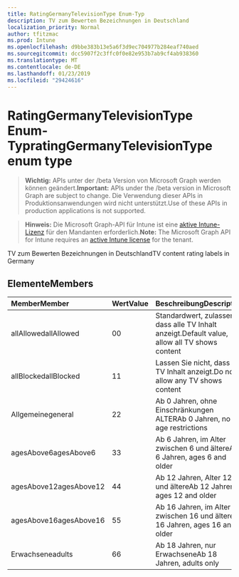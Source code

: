 ```yaml
---
title: RatingGermanyTelevisionType Enum-Typ
description: TV zum Bewerten Bezeichnungen in Deutschland
localization_priority: Normal
author: tfitzmac
ms.prod: Intune
ms.openlocfilehash: d9bbe383b13e5a6f3d9ec704977b284eaf740aed
ms.sourcegitcommit: dcc5907f2c3ffc0f0e82e953b7ab9cf4ab938360
ms.translationtype: MT
ms.contentlocale: de-DE
ms.lasthandoff: 01/23/2019
ms.locfileid: "29424616"
---
```

# <a name="ratinggermanytelevisiontype-enum-type"></a><span data-ttu-id="33b95-103">RatingGermanyTelevisionType Enum-Typ</span><span class="sxs-lookup"><span data-stu-id="33b95-103">ratingGermanyTelevisionType enum type</span></span>

> <span data-ttu-id="33b95-104">**Wichtig:** APIs unter der /beta Version von Microsoft Graph werden können geändert.</span><span class="sxs-lookup"><span data-stu-id="33b95-104">**Important:** APIs under the /beta version in Microsoft Graph are subject to change.</span></span> <span data-ttu-id="33b95-105">Die Verwendung dieser APIs in Produktionsanwendungen wird nicht unterstützt.</span><span class="sxs-lookup"><span data-stu-id="33b95-105">Use of these APIs in production applications is not supported.</span></span>

> <span data-ttu-id="33b95-106">**Hinweis:** Die Microsoft Graph-API für Intune ist eine [aktive Intune-Lizenz](https://go.microsoft.com/fwlink/?linkid=839381) für den Mandanten erforderlich.</span><span class="sxs-lookup"><span data-stu-id="33b95-106">**Note:** The Microsoft Graph API for Intune requires an [active Intune license](https://go.microsoft.com/fwlink/?linkid=839381) for the tenant.</span></span>

<span data-ttu-id="33b95-107">TV zum Bewerten Bezeichnungen in Deutschland</span><span class="sxs-lookup"><span data-stu-id="33b95-107">TV content rating labels in Germany</span></span>

## <a name="members"></a><span data-ttu-id="33b95-108">Elemente</span><span class="sxs-lookup"><span data-stu-id="33b95-108">Members</span></span>
|<span data-ttu-id="33b95-109">Member</span><span class="sxs-lookup"><span data-stu-id="33b95-109">Member</span></span>|<span data-ttu-id="33b95-110">Wert</span><span class="sxs-lookup"><span data-stu-id="33b95-110">Value</span></span>|<span data-ttu-id="33b95-111">Beschreibung</span><span class="sxs-lookup"><span data-stu-id="33b95-111">Description</span></span>|
|:---|:---|:---|
|<span data-ttu-id="33b95-112">allAllowed</span><span class="sxs-lookup"><span data-stu-id="33b95-112">allAllowed</span></span>|<span data-ttu-id="33b95-113">0</span><span class="sxs-lookup"><span data-stu-id="33b95-113">0</span></span>|<span data-ttu-id="33b95-114">Standardwert, zulassen, dass alle TV Inhalt anzeigt.</span><span class="sxs-lookup"><span data-stu-id="33b95-114">Default value, allow all TV shows content</span></span>|
|<span data-ttu-id="33b95-115">allBlocked</span><span class="sxs-lookup"><span data-stu-id="33b95-115">allBlocked</span></span>|<span data-ttu-id="33b95-116">1</span><span class="sxs-lookup"><span data-stu-id="33b95-116">1</span></span>|<span data-ttu-id="33b95-117">Lassen Sie nicht, dass alle TV Inhalt anzeigt.</span><span class="sxs-lookup"><span data-stu-id="33b95-117">Do not allow any TV shows content</span></span>|
|<span data-ttu-id="33b95-118">Allgemeine</span><span class="sxs-lookup"><span data-stu-id="33b95-118">general</span></span>|<span data-ttu-id="33b95-119">2</span><span class="sxs-lookup"><span data-stu-id="33b95-119">2</span></span>|<span data-ttu-id="33b95-120">Ab 0 Jahren, ohne Einschränkungen ALTER</span><span class="sxs-lookup"><span data-stu-id="33b95-120">Ab 0 Jahren, no age restrictions</span></span>|
|<span data-ttu-id="33b95-121">agesAbove6</span><span class="sxs-lookup"><span data-stu-id="33b95-121">agesAbove6</span></span>|<span data-ttu-id="33b95-122">3</span><span class="sxs-lookup"><span data-stu-id="33b95-122">3</span></span>|<span data-ttu-id="33b95-123">Ab 6 Jahren, im Alter zwischen 6 und ältere</span><span class="sxs-lookup"><span data-stu-id="33b95-123">Ab 6 Jahren, ages 6 and older</span></span>|
|<span data-ttu-id="33b95-124">agesAbove12</span><span class="sxs-lookup"><span data-stu-id="33b95-124">agesAbove12</span></span>|<span data-ttu-id="33b95-125">4</span><span class="sxs-lookup"><span data-stu-id="33b95-125">4</span></span>|<span data-ttu-id="33b95-126">Ab 12 Jahren, Alter 12 und ältere</span><span class="sxs-lookup"><span data-stu-id="33b95-126">Ab 12 Jahren, ages 12 and older</span></span>|
|<span data-ttu-id="33b95-127">agesAbove16</span><span class="sxs-lookup"><span data-stu-id="33b95-127">agesAbove16</span></span>|<span data-ttu-id="33b95-128">5</span><span class="sxs-lookup"><span data-stu-id="33b95-128">5</span></span>|<span data-ttu-id="33b95-129">Ab 16 Jahren, im Alter zwischen 16 und ältere</span><span class="sxs-lookup"><span data-stu-id="33b95-129">Ab 16 Jahren, ages 16 and older</span></span>|
|<span data-ttu-id="33b95-130">Erwachsene</span><span class="sxs-lookup"><span data-stu-id="33b95-130">adults</span></span>|<span data-ttu-id="33b95-131">6</span><span class="sxs-lookup"><span data-stu-id="33b95-131">6</span></span>|<span data-ttu-id="33b95-132">Ab 18 Jahren, nur Erwachsene</span><span class="sxs-lookup"><span data-stu-id="33b95-132">Ab 18 Jahren, adults only</span></span>|




